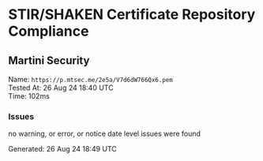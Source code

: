 # STIR/SHAKEN Certificate Repository Compliance

## Martini Security

Name: `https://p.mtsec.me/2e5a/V7d6dW766Qx6.pem`\
Tested At: 26 Aug 24 18:40 UTC\
Time: 102ms

### Issues

no warning, or error, or notice date level issues were found

Generated: 26 Aug 24 18:49 UTC